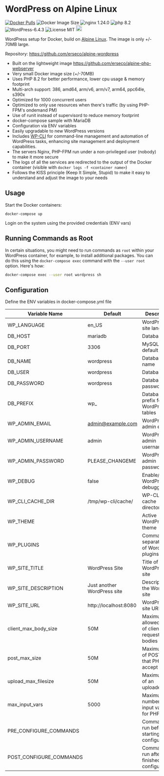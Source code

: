 # WordPress on Alpine Linux

[![Docker Pulls](https://img.shields.io/docker/pulls/erseco/alpine-wordpress.svg)](https://hub.docker.com/r/erseco/alpine-wordpress/)
![Docker Image Size](https://img.shields.io/docker/image-size/erseco/alpine-wordpress)
![nginx 1.24.0](https://img.shields.io/badge/nginx-1.18-brightgreen.svg)
![php 8.2](https://img.shields.io/badge/php-8.2-brightgreen.svg)
![WordPress-6.4.3](https://img.shields.io/badge/wordpress-yellow)
![License MIT](https://img.shields.io/badge/license-MIT-blue.svg)
<a href="https://www.buymeacoffee.com/erseco"><img src="https://www.buymeacoffee.com/assets/img/custom_images/orange_img.png" height="20px"></a>

WordPress setup for Docker, build on [Alpine Linux](http://www.alpinelinux.org/).
The image is only +/- 70MB large.

Repository: https://github.com/erseco/alpine-wordpress


* Built on the lightweight image https://github.com/erseco/alpine-php-webserver
* Very small Docker image size (+/-70MB)
* Uses PHP 8.2 for better performance, lower cpu usage & memory footprint
* Multi-arch support: 386, amd64, arm/v6, arm/v7, arm64, ppc64le, s390x
* Optimized for 1000 concurrent users
* Optimized to only use resources when there's traffic (by using PHP-FPM's ondemand PM)
* Use of runit instead of supervisord to reduce memory footprint
* docker-compose sample with MariaDB
* Configuration via ENV variables
* Easily upgradable to new WordPress versions
* Includes [WP-CLI](https://wp-cli.org/) for command-line management and automation of WordPress tasks, enhancing site management and deployment capabilities.
* The servers Nginx, PHP-FPM run under a non-privileged user (nobody) to make it more secure
* The logs of all the services are redirected to the output of the Docker container (visible with `docker logs -f <container name>`)
* Follows the KISS principle (Keep It Simple, Stupid) to make it easy to understand and adjust the image to your needs

## Usage

Start the Docker containers:

    docker-compose up

Login on the system using the provided credentials (ENV vars)

## Running Commands as Root

In certain situations, you might need to run commands as `root` within your WordPress container, for example, to install additional packages. You can do this using the `docker-compose exec` command with the `--user root` option. Here's how:

```bash
docker-compose exec --user root wordpress sh
```

## Configuration
Define the ENV variables in docker-compose.yml file

| Variable Name        | Default                 | Description                                      |
|----------------------|-------------------------|--------------------------------------------------|
| WP_LANGUAGE          | en_US                   | WordPress site language                          |
| DB_HOST              | mariadb                 | Database host                                    |
| DB_PORT              | 3306                    | MySQL default port                               |
| DB_NAME              | wordpress               | Database name                                    |
| DB_USER              | wordpress               | Database user                                    |
| DB_PASSWORD          | wordpress               | Database password                                |
| DB_PREFIX            | wp_                     | Database prefix for WordPress tables             |
| WP_ADMIN_EMAIL       | admin@example.com       | WordPress admin email                            |
| WP_ADMIN_USERNAME    | admin                   | WordPress admin username                         |
| WP_ADMIN_PASSWORD    | PLEASE_CHANGEME         | WordPress admin password                         |
| WP_DEBUG             | false                   | Enable/disable WordPress debugging               |
| WP_CLI_CACHE_DIR     | /tmp/wp-cli/cache/      | WP-CLI cache directory path                      |
| WP_THEME             |                         | Active WordPress theme                           |
| WP_PLUGINS           |                         | Comma-separated list of WordPress plugins        |
| WP_SITE_TITLE        | WordPress Site          | Title of the WordPress site                      |
| WP_SITE_DESCRIPTION  | Just another WordPress site | Description of the WordPress site             |
| WP_SITE_URL          | http://localhost:8080   | WordPress site URL                               |
| client_max_body_size | 50M                     | Maximum allowed size of client request bodies    |
| post_max_size        | 50M                     | Maximum size of POST data that PHP will accept   |
| upload_max_filesize  | 50M                     | Maximum size of an uploaded file                 |
| max_input_vars       | 5000                    | Maximum number of input variables for PHP        |
| PRE_CONFIGURE_COMMANDS |                       | Commands to run before starting the configuration |
| POST_CONFIGURE_COMMANDS |                      | Commands to run after finished the configuration |

